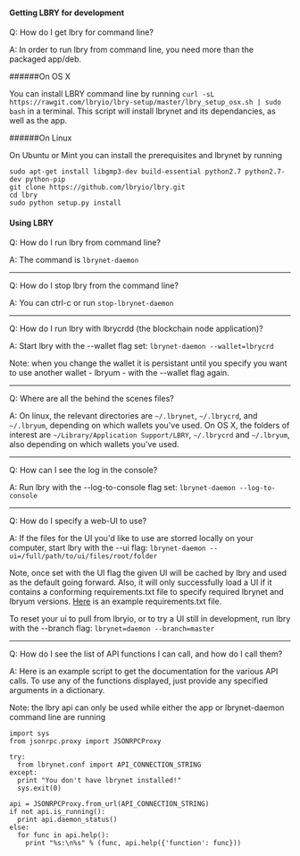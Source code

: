 #### Getting LBRY for development

Q: How do I get lbry for command line?

A: In order to run lbry from command line, you need more than the packaged app/deb.

######On OS X

You can install LBRY command line by running `curl -sL https://rawgit.com/lbryio/lbry-setup/master/lbry_setup_osx.sh | sudo bash` in a terminal. This script will install lbrynet and its dependancies, as well as the app.

######On Linux

On Ubuntu or Mint you can install the prerequisites and lbrynet by running

    sudo apt-get install libgmp3-dev build-essential python2.7 python2.7-dev python-pip
    git clone https://github.com/lbryio/lbry.git
    cd lbry
    sudo python setup.py install

#### Using LBRY

Q: How do I run lbry from command line?

A: The command is `lbrynet-daemon`

***********

Q: How do I stop lbry from the command line?

A: You can ctrl-c or run `stop-lbrynet-daemon`

***********

Q: How do I run lbry with lbrycrdd (the blockchain node application)?

A: Start lbry with the --wallet flag set: `lbrynet-daemon --wallet=lbrycrd`

Note: when you change the wallet it is persistant until you specify you want to use another wallet - lbryum - with the --wallet flag again.

***********

Q: Where are all the behind the scenes files?

A: On linux, the relevant directories are `~/.lbrynet`, `~/.lbrycrd`, and `~/.lbryum`, depending on which wallets you've used. On OS X, the folders of interest are `~/Library/Application Support/LBRY`, `~/.lbrycrd` and `~/.lbryum`, also depending on which wallets you've used.

***********

Q: How can I see the log in the console?

A: Run lbry with the --log-to-console flag set: `lbrynet-daemon --log-to-console`

***********

Q: How do I specify a web-UI to use?

A: If the files for the UI you'd like to use are storred locally on your computer, start lbry with the --ui flag: `lbrynet-daemon --ui=/full/path/to/ui/files/root/folder`

Note, once set with the UI flag the given UI will be cached by lbry and used as the default going forward. Also, it will only successfully load a UI if it contains a conforming requirements.txt file to specify required lbrynet and lbryum versions. [Here](https://github.com/lbryio/lbry-web-ui/blob/master/dist/requirements.txt) is an example requirements.txt file.

To reset your ui to pull from lbryio, or to try a UI still in development, run lbry with the --branch flag: `lbrynet=daemon --branch=master`

***********

Q: How do I see the list of API functions I can call, and how do I call them?

A: Here is an example script to get the documentation for the various API calls. To use any of the functions displayed, just provide any specified arguments in a dictionary.

Note: the lbry api can only be used while either the app or lbrynet-daemon command line are running

    import sys
    from jsonrpc.proxy import JSONRPCProxy

    try:
      from lbrynet.conf import API_CONNECTION_STRING
    except:
      print "You don't have lbrynet installed!"
      sys.exit(0)
  
    api = JSONRPCProxy.from_url(API_CONNECTION_STRING)
    if not api.is_running():
      print api.daemon_status()
    else:
      for func in api.help():
        print "%s:\n%s" % (func, api.help({'function': func}))

